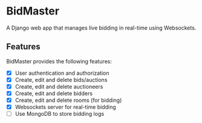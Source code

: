# BidMaster

A Django web app that manages live bidding in real-time using Websockets.

## Features

BidMaster provides the following features:

- [x] User authentication and authorization
- [x] Create, edit and delete bids/auctions
- [x] Create, edit and delete auctioneers
- [x] Create, edit and delete bidders
- [x] Create, edit and delete rooms (for bidding)
- [x] Websockets server for real-time bidding
- [ ] Use MongoDB to store bidding logs
